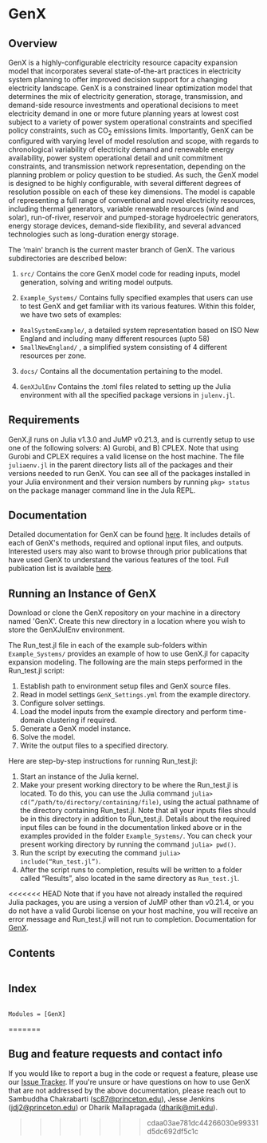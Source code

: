 # GenX

## Overview
GenX is a highly-configurable electricity resource capacity expansion model that incorporates several state-of-the-art practices in electricity system planning to offer improved decision support for a changing electricity landscape. GenX is a constrained linear optimization model that determines the mix of electricity generation, storage, transmission, and demand-side resource investments and operational decisions to meet electricity demand in one or more future planning years at lowest cost subject to a variety of power system operational constraints and specified policy constraints, such as CO$_2$ emissions limits. Importantly, GenX can be configured with varying level of model resolution and scope, with regards to chronological variability of electricity demand and renewable energy availability, power system operational detail and unit commitment constraints, and transmission network representation, depending on the planning problem or policy question to be studied. As such, the GenX model is designed to be highly configurable, with several different degrees of resolution possible on each of these key dimensions. The model is capable of representing a full range of conventional and novel electricity resources, including thermal generators, variable renewable resources (wind and solar), run-of-river, reservoir and pumped-storage hydroelectric generators, energy storage devices, demand-side flexibility, and several advanced technologies such as long-duration energy storage.

The 'main' branch is the current master branch of GenX. The various subdirectories are described below:

1. `src/` Contains the core GenX model code for reading inputs, model generation, solving and writing model outputs.

2. `Example_Systems/` Contains fully specified examples that users can use to test GenX and get familiar with its various features. Within this folder, we have two sets of examples: 
-   `RealSystemExample/`, a detailed system representation based on ISO New England and including many different resources (upto 58)
-   `SmallNewEngland/` , a simplified system consisting of 4 different resources per zone.

3.  `docs/` Contains all the documentation pertaining to the model.

4. `GenXJulEnv` Contains the .toml files related to setting up the Julia environment with all the specified package versions in `julenv.jl`.

## Requirements

GenX.jl runs on Julia v1.3.0 and JuMP v0.21.3, and is currently setup to use one of the following solvers: A) Gurobi, and B) CPLEX. Note that using Gurobi and CPLEX requires a valid license on the host machine. The file `juliaenv.jl` in the parent directory lists all of the packages and their versions needed to run GenX. You can see all of the packages installed in your Julia environment and their version numbers by running `pkg> status` on the package manager command line in the Jula REPL.

## Documentation

Detailed documentation for GenX can be found [here](https://genxproject.github.io/GenX/). It includes details of each of GenX's methods, required and optional input files, and outputs. Interested users may also want to browse through prior publications that have used GenX to understand the various features of the tool. Full publication list is available [here](https://energy.mit.edu/genx/#publications).

## Running an Instance of GenX
Download or clone the GenX repository on your machine in a directory named 'GenX'. Create this new directory in a location where you wish to store the GenXJulEnv environment.

The Run_test.jl file in each of the example sub-folders within `Example_Systems/` provides an example of how to use GenX.jl for capacity expansion modeling. The following are the main steps performed in the Run_test.jl script:
1.	Establish path to environment setup files and GenX source files.
2.	Read in model settings `GenX_Settings.yml` from the example directory.
3.  Configure solver settings.
4.	Load the model inputs from the example directory and perform time-domain clustering if required.
5.	Generate a GenX model instance.
6.	Solve the model.
7.	Write the output files to a specified directory.

Here are step-by-step instructions for running Run_test.jl:
1.	Start an instance of the Julia kernel.
2.	Make your present working directory to be where the Run_test.jl is located. To do this, you can use the Julia command `julia> cd(“/path/to/directory/containing/file)`, using the actual pathname of the directory containing Run_test.jl. Note that all your inputs files should be in this directory in addition to Run_test.jl. Details about the required input files can be found in the documentation linked above or in the examples provided in the folder `Example_Systems/`. You can check your present working directory by running the command `julia> pwd()`.
3.	Run the script by executing the command `julia> include(“Run_test.jl”)`.
4.	After the script runs to completion, results will be written to a folder called “Results”, also located in the same directory as `Run_test.jl`.

<<<<<<< HEAD
Note that if you have not already installed the required Julia packages, you are using a version of JuMP other than v0.21.4, or you do not have a valid Gurobi license on your host machine, you will receive an error message and Run_test.jl will not run to completion.
Documentation for [GenX](https://github.com/GenXProject/GenX).

## Contents
```@contents
```
## Index

```@index
```

```@autodocs
Modules = [GenX]
```
=======
## Bug and feature requests and contact info
If you would like to report a bug in the code or request a feature, please use our [Issue Tracker](https://github.com/GenXProject/GenX/issues). If you're unsure or have questions on how to use GenX that are not addressed by the above documentation, please reach out to Sambuddha Chakrabarti (sc87@princeton.edu), Jesse Jenkins (jdj2@princeton.edu) or Dharik Mallapragada (dharik@mit.edu).
>>>>>>> cdaa03ae781dc44266030e99331d5dc692df5c1c
